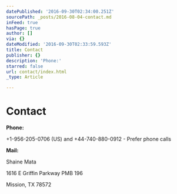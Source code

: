 ```yaml
---
datePublished: '2016-09-30T02:34:00.251Z'
sourcePath: _posts/2016-08-04-contact.md
inFeed: true
hasPage: true
author: []
via: {}
dateModified: '2016-09-30T02:33:59.593Z'
title: Contact
publisher: {}
description: 'Phone:'
starred: false
url: contact/index.html
_type: Article

---
```

# Contact

**Phone:**

+1-956-205-0706 (US) and +44-740-880-0912 - Prefer phone calls

**Mail:**

Shaine Mata

1616 E Griffin Parkway PMB 196

Mission, TX 78572